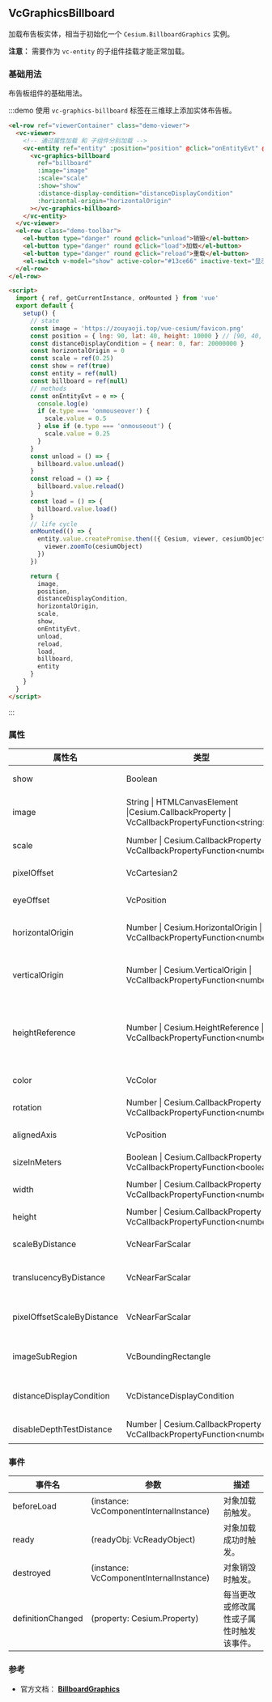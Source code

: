 ## VcGraphicsBillboard

加载布告板实体，相当于初始化一个 `Cesium.BillboardGraphics` 实例。

**注意：** 需要作为 `vc-entity` 的子组件挂载才能正常加载。

### 基础用法

布告板组件的基础用法。

:::demo 使用 `vc-graphics-billboard` 标签在三维球上添加实体布告板。

```html
<el-row ref="viewerContainer" class="demo-viewer">
  <vc-viewer>
    <!-- 通过属性加载 和 子组件分别加载 -->
    <vc-entity ref="entity" :position="position" @click="onEntityEvt" @mouseover="onEntityEvt" @mouseout="onEntityEvt">
      <vc-graphics-billboard
        ref="billboard"
        :image="image"
        :scale="scale"
        :show="show"
        :distance-display-condition="distanceDisplayCondition"
        :horizontal-origin="horizontalOrigin"
      ></vc-graphics-billboard>
    </vc-entity>
  </vc-viewer>
  <el-row class="demo-toolbar">
    <el-button type="danger" round @click="unload">销毁</el-button>
    <el-button type="danger" round @click="load">加载</el-button>
    <el-button type="danger" round @click="reload">重载</el-button>
    <el-switch v-model="show" active-color="#13ce66" inactive-text="显示/隐藏"> </el-switch>
  </el-row>
</el-row>

<script>
  import { ref, getCurrentInstance, onMounted } from 'vue'
  export default {
    setup() {
      // state
      const image = 'https://zouyaoji.top/vue-cesium/favicon.png'
      const position = { lng: 90, lat: 40, height: 10000 } // [90, 40, 10000]
      const distanceDisplayCondition = { near: 0, far: 20000000 }
      const horizontalOrigin = 0
      const scale = ref(0.25)
      const show = ref(true)
      const entity = ref(null)
      const billboard = ref(null)
      // methods
      const onEntityEvt = e => {
        console.log(e)
        if (e.type === 'onmouseover') {
          scale.value = 0.5
        } else if (e.type === 'onmouseout') {
          scale.value = 0.25
        }
      }
      const unload = () => {
        billboard.value.unload()
      }
      const reload = () => {
        billboard.value.reload()
      }
      const load = () => {
        billboard.value.load()
      }
      // life cycle
      onMounted(() => {
        entity.value.createPromise.then(({ Cesium, viewer, cesiumObject }) => {
          viewer.zoomTo(cesiumObject)
        })
      })

      return {
        image,
        position,
        distanceDisplayCondition,
        horizontalOrigin,
        scale,
        show,
        onEntityEvt,
        unload,
        reload,
        load,
        billboard,
        entity
      }
    }
  }
</script>
```

:::

### 属性

<!-- prettier-ignore -->
| 属性名 | 类型 | 默认值 | 描述 | 可选值 |
| ------ |---- | ------ | ----- | ---- |
| show | Boolean | `true` | `optional` 指定 billboard 是否显示。 |
| image | String \| HTMLCanvasElement \|Cesium.CallbackProperty \| VcCallbackPropertyFunction\<string\>| | `optional` 指定 billboard 加载的的 Image、 URI 或者 Canvas。 |
| scale | Number \| Cesium.CallbackProperty \| VcCallbackPropertyFunction\<number\> | `1.0` | `optional` 指定 billboard 图片的缩放比例。 |
| pixelOffset | VcCartesian2 | `{x: 0, y: 0}` | `optional` 指定 billboard 像素偏移。 |
| eyeOffset | VcPosition | `{x: 0, y: 0, z: 0}` | `optional` 指定 billboard 视角偏移。 |
| horizontalOrigin | Number \| Cesium.HorizontalOrigin \| VcCallbackPropertyFunction\<number\> | `0` | `optional` 指定 billboard 水平对齐方式。 **CENTER: 0, LEFT: 1, RIGHT: -1** |0/1/-1|
| verticalOrigin | Number \| Cesium.VerticalOrigin \| VcCallbackPropertyFunction\<number\> | `0` | `optional` 指定 billboard 垂直对齐方式。**CENTER: 0, BOTTOM: 1, BASELINE: 2, TOP: -1** |0/1/2/-1|
| heightReference | Number \| Cesium.HeightReference \| VcCallbackPropertyFunction\<number\> | `0` | `optional` 指定 billboard 高度模式。**NONE: 0, CLAMP_TO_GROUND: 1, RELATIVE_TO_GROUND: 2** |0/1/2|
| color | VcColor | `'white'` | `optional` 指定 billboard 图片的颜色。 |
| rotation | Number \| Cesium.CallbackProperty \| VcCallbackPropertyFunction\<number\> | `0` | `optional` 指定 billboard 沿 x 轴方向旋转的角度。 |
| alignedAxis | VcPosition | `{x: 0, y: 0, z: 0}` | `optional` 指定 billboard 按单位矢量轴旋转参数。 |
| sizeInMeters | Boolean \| Cesium.CallbackProperty \| VcCallbackPropertyFunction\<boolean\> | | `optional` 指定 billboard 的单位是否是米。 |
| width | Number \| Cesium.CallbackProperty \| VcCallbackPropertyFunction\<number\> | | `optional` 指定 billboard 的宽度（像素）。 |
| height | Number \| Cesium.CallbackProperty \| VcCallbackPropertyFunction\<number\> | | `optional` 指定 billboard 的高度（像素）。 |
| scaleByDistance | VcNearFarScalar | | `optional` 指定 billboard 随相机距离缩放的参数。 |
| translucencyByDistance | VcNearFarScalar | | `optional` 指定 billboard 随相机距离透明度改变的参数。 |
| pixelOffsetScaleByDistance | VcNearFarScalar | | `optional` 指定 billboard 随相机距离像素偏移改变的参数。 |
| imageSubRegion | VcBoundingRectangle | | `optional` 指定 billboard 的子区域，相对于左下角。 |
| distanceDisplayCondition | VcDistanceDisplayCondition | | `optional` 指定 billboard 随相机距离改变是否显示参数。 |
| disableDepthTestDistance | Number \| Cesium.CallbackProperty \| VcCallbackPropertyFunction\<number\> | | `optional` 指定 billboard 深度检测距离。 |

### 事件

| 事件名            | 参数                                    | 描述                                     |
| ----------------- | --------------------------------------- | ---------------------------------------- |
| beforeLoad        | (instance: VcComponentInternalInstance) | 对象加载前触发。                         |
| ready             | (readyObj: VcReadyObject)               | 对象加载成功时触发。                     |
| destroyed         | (instance: VcComponentInternalInstance) | 对象销毁时触发。                         |
| definitionChanged | (property: Cesium.Property)             | 每当更改或修改属性或子属性时触发该事件。 |

### 参考

- 官方文档： **[BillboardGraphics](https://cesium.com/docs/cesiumjs-ref-doc/BillboardGraphics.html)**
